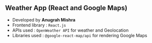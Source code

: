 ## Weather App (React and Google Maps)

- Developed by **Anugrah Mishra**
- Frontend library : `React.js`
- APIs used : `OpenWeather API` for weather and Geolocation
- Libraries used : `@google-react-map/api` for rendering Google Maps
